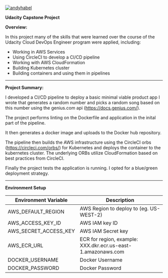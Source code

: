 [![andyhabel](https://circleci.com/gh/andyhabel/capstone-project-final?style=svg)](https://app.circleci.com/pipelines/github/andyhabel/capstone-project-final)

**Udacity Capstone Project**

**Overview:**

In this project many of the skills that were learned over the course of the Udacity Cloud DevOps Engineer program were applied, including:

- Working in AWS Services 
- Using CircleCI to develop a CI/CD pipeline
- Working with AWS CloudFormation 
- Building Kubernetes cluster
- Building containers and using them in pipelines


----
**Project Summary:** 

I developed a CI/CD pipeline to deploy a basic minimal viable product app I wrote that generates a random number and picks a random song based on this number using the genius.com api (https://docs.genius.com/).

The project performs linting on the Dockerfile and application in the inital part of the pipeline.

It then generates a docker image and uploads to the Docker hub repository.

The pipeline then builds the AWS infrastructure using the CircleCI orbs (https://circleci.com/orbs/) for Kubernetes and deploys the container to the kubernetes cluster. The underlying ORBs utilize CloudFormation based on best practices from CircleCI.

Finally the project tests the application is running.  I opted for a blue/green deployment strategy. 

------
**Environment Setup**

| Environment Variable |Description  |
|--|--|
| AWS_DEFAULT_REGION | AWS Region to deploy to (eg. US-WEST-2) |
| AWS_ACCESS_KEY_ID  | AWS IAM key ID |
| AWS_SECRET_ACCESS_KEY | AWS IAM Secret key |
| AWS_ECR_URL |ECR for region, example: XXX.dkr.ecr.us-east-1.amazonaws.com |
| DOCKER_USERNAME | Docker Username  |
| DOCKER_PASSWORD	 |Docker Password  |



